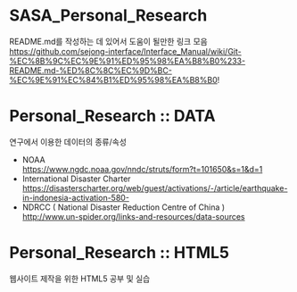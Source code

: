 # SASA_Personal_Research  
README.md를 작성하는 데 있어서 도움이 될만한 링크 모음  
https://github.com/sejong-interface/Interface_Manual/wiki/Git-%EC%8B%9C%EC%9E%91%ED%95%98%EA%B8%B0%233-README.md-%ED%8C%8C%EC%9D%BC-%EC%9E%91%EC%84%B1%ED%95%98%EA%B8%B0!


# Personal_Research :: DATA  
연구에서 이용한 데이터의 종류/속성    
  - NOAA  
    https://www.ngdc.noaa.gov/nndc/struts/form?t=101650&s=1&d=1   
  - International Disaster Charter  
    https://disasterscharter.org/web/guest/activations/-/article/earthquake-in-indonesia-activation-580-  
  - NDRCC ( National Disaster Reduction Centre of China )  
    http://www.un-spider.org/links-and-resources/data-sources  
    
# Personal_Research :: HTML5  
웹사이트 제작을 위한 HTML5 공부 및 실습  
